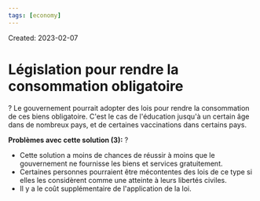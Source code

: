 ```yaml
---
tags: [economy] 
---
```

Created: 2023-02-07

# Législation pour rendre la consommation obligatoire
?
Le gouvernement pourrait adopter des lois pour rendre la consommation de ces biens obligatoire. C'est le cas de l'éducation jusqu'à un certain âge dans de nombreux pays, et de certaines vaccinations dans certains pays.
<!--SR:!2023-02-11,3,250-->

**Problèmes avec cette solution (3):**
?
-   Cette solution a moins de chances de réussir à moins que le gouvernement ne fournisse les biens et services gratuitement.
-   Certaines personnes pourraient être mécontentes des lois de ce type si elles les considèrent comme une atteinte à leurs libertés civiles.
-   Il y a le coût supplémentaire de l'application de la loi.
<!--SR:!2023-02-09,1,230-->